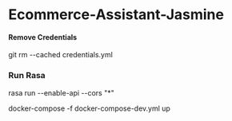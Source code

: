 # Ecommerce-Assistant-Jasmine


#### Remove Credentials
git rm --cached credentials.yml

### Run Rasa
rasa run --enable-api --cors "*"


docker-compose -f docker-compose-dev.yml up